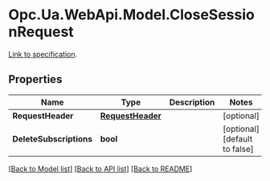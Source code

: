 # Opc.Ua.WebApi.Model.CloseSessionRequest
[Link to specification](https://reference.opcfoundation.org/v105/Core/docs/Part4/5.7.4/#5.7.4.2).

## Properties

Name | Type | Description | Notes
------------ | ------------- | ------------- | -------------
**RequestHeader** | [**RequestHeader**](RequestHeader.md) |  | [optional] 
**DeleteSubscriptions** | **bool** |  | [optional] [default to false]

[[Back to Model list]](../README.md#documentation-for-models) [[Back to API list]](../README.md#documentation-for-api-endpoints) [[Back to README]](../README.md)

